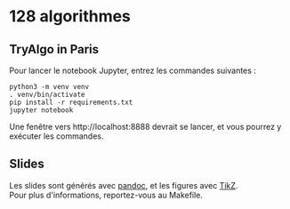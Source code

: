 # 128 algorithmes

## TryAlgo in Paris

Pour lancer le notebook Jupyter, entrez les commandes suivantes :

    python3 -m venv venv
    . venv/bin/activate
    pip install -r requirements.txt
    jupyter notebook

Une fenêtre vers http://localhost:8888 devrait se lancer, et vous pourrez y exécuter les commandes.

## Slides

Les slides sont générés avec [pandoc](http://pandoc.org), et les figures avec [TikZ](http://www.texample.net/tikz/).  
Pour plus d'informations, reportez-vous au Makefile.
